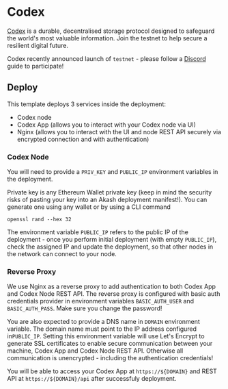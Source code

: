 # Codex

[Codex](https://codex.storage) is a durable, decentralised storage protocol designed to safeguard the world's most valuable information. Join the testnet to help secure a resilient digital future.

Codex recently announced launch of `testnet` - please follow a [Discord](https://discord.gg/codex-storage) guide to participate!

## Deploy

This template deploys 3 services inside the deployment:

* Codex node
* Codex App (allows you to interact with your Codex node via UI)
* Nginx (allows you to interact with the UI and node REST API securely via encrypted connection and with authentication)

### Codex Node

You will need to provide a `PRIV_KEY` and `PUBLIC_IP` environment variables in the deployment.

Private key is any Ethereum Wallet private key (keep in mind the security risks of pasting your key into an Akash deployment manifest!). You can generate one using any wallet or by using a CLI command

```
openssl rand --hex 32
```

The environment variable `PUBLIC_IP` refers to the public IP of the deployment - once you perform initial deployment (with empty `PUBLIC_IP`), check the assigned IP and update the deployment, so that other nodes in the network can connect to your node.

### Reverse Proxy

We use Nginx as a reverse proxy to add authentication to both Codex App and Codex Node REST API. The reverse proxy is configured with basic auth credentials provider in environment variables    `BASIC_AUTH_USER` and `BASIC_AUTH_PASS`. Make sure you change the password!

You are also expected to provide a DNS name in `DOMAIN` environment variable. The domain name must point to the IP address configured in`PUBLIC_IP`. Setting this environment variable will use Let's Encrypt to generate SSL certificates to enable secure communication between your machine, Codex App and Codex Node REST API. Otherwise all communication is unencrypted - including the authentication credentials!

You will be able to access your Codex App at `https://${DOMAIN}` and REST API at `https://${DOMAIN}/api` after successfuly deployment.